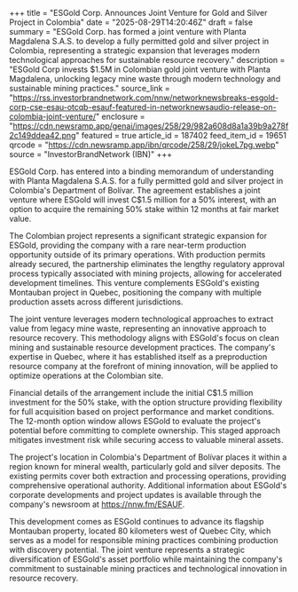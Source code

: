 +++
title = "ESGold Corp. Announces Joint Venture for Gold and Silver Project in Colombia"
date = "2025-08-29T14:20:46Z"
draft = false
summary = "ESGold Corp. has formed a joint venture with Planta Magdalena S.A.S. to develop a fully permitted gold and silver project in Colombia, representing a strategic expansion that leverages modern technological approaches for sustainable resource recovery."
description = "ESGold Corp invests $1.5M in Colombian gold joint venture with Planta Magdalena, unlocking legacy mine waste through modern technology and sustainable mining practices."
source_link = "https://rss.investorbrandnetwork.com/nnw/networknewsbreaks-esgold-corp-cse-esau-otcqb-esauf-featured-in-networknewsaudio-release-on-colombia-joint-venture/"
enclosure = "https://cdn.newsramp.app/genai/images/258/29/982a608d8a1a39b9a278f2c149ddea42.png"
featured = true
article_id = 187402
feed_item_id = 19651
qrcode = "https://cdn.newsramp.app/ibn/qrcode/258/29/jokeL7pg.webp"
source = "InvestorBrandNetwork (IBN)"
+++

<p>ESGold Corp. has entered into a binding memorandum of understanding with Planta Magdalena S.A.S. for a fully permitted gold and silver project in Colombia's Department of Bolívar. The agreement establishes a joint venture where ESGold will invest C$1.5 million for a 50% interest, with an option to acquire the remaining 50% stake within 12 months at fair market value.</p><p>The Colombian project represents a significant strategic expansion for ESGold, providing the company with a rare near-term production opportunity outside of its primary operations. With production permits already secured, the partnership eliminates the lengthy regulatory approval process typically associated with mining projects, allowing for accelerated development timelines. This venture complements ESGold's existing Montauban project in Quebec, positioning the company with multiple production assets across different jurisdictions.</p><p>The joint venture leverages modern technological approaches to extract value from legacy mine waste, representing an innovative approach to resource recovery. This methodology aligns with ESGold's focus on clean mining and sustainable resource development practices. The company's expertise in Quebec, where it has established itself as a preproduction resource company at the forefront of mining innovation, will be applied to optimize operations at the Colombian site.</p><p>Financial details of the arrangement include the initial C$1.5 million investment for the 50% stake, with the option structure providing flexibility for full acquisition based on project performance and market conditions. The 12-month option window allows ESGold to evaluate the project's potential before committing to complete ownership. This staged approach mitigates investment risk while securing access to valuable mineral assets.</p><p>The project's location in Colombia's Department of Bolívar places it within a region known for mineral wealth, particularly gold and silver deposits. The existing permits cover both extraction and processing operations, providing comprehensive operational authority. Additional information about ESGold's corporate developments and project updates is available through the company's newsroom at <a href="https://nnw.fm/ESAUF" rel="nofollow" target="_blank">https://nnw.fm/ESAUF</a>.</p><p>This development comes as ESGold continues to advance its flagship Montauban property, located 80 kilometers west of Quebec City, which serves as a model for responsible mining practices combining production with discovery potential. The joint venture represents a strategic diversification of ESGold's asset portfolio while maintaining the company's commitment to sustainable mining practices and technological innovation in resource recovery.</p>
